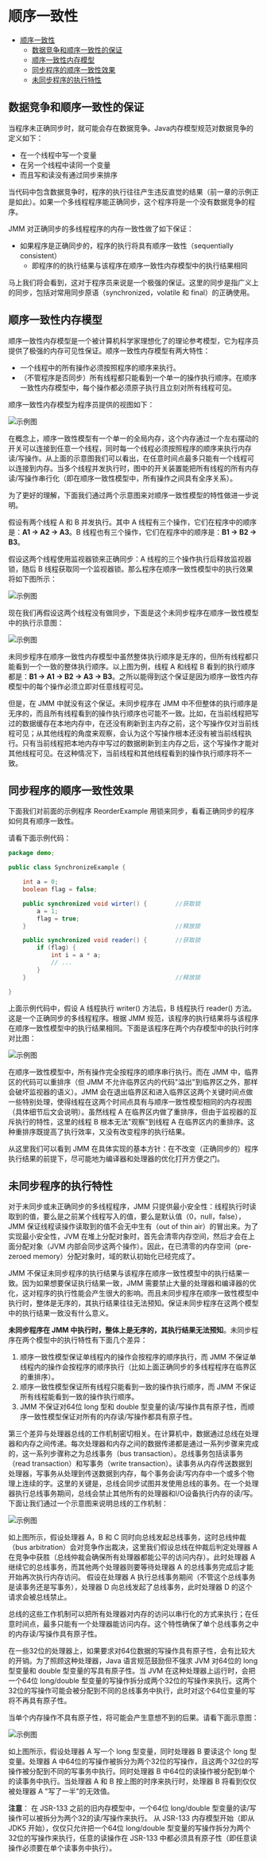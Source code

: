 # 顺序一致性

- [顺序一致性](#顺序一致性)
  - [数据竞争和顺序一致性的保证](#数据竞争和顺序一致性的保证)
  - [顺序一致性内存模型](#顺序一致性内存模型)
  - [同步程序的顺序一致性效果](#同步程序的顺序一致性效果)
  - [未同步程序的执行特性](#未同步程序的执行特性)

## 数据竞争和顺序一致性的保证

当程序未正确同步时，就可能会存在数据竞争。Java内存模型规范对数据竞争的定义如下：

- 在一个线程中写一个变量
- 在另一个线程中读同一个变量
- 而且写和读没有通过同步来排序

当代码中包含数据竞争时，程序的执行往往产生违反直觉的结果（前一章的示例正是如此）。如果一个多线程程序能正确同步，这个程序将是一个没有数据竞争的程序。

JMM 对正确同步的多线程程序的内存一致性做了如下保证：

- 如果程序是正确同步的，程序的执行将具有顺序一致性（sequentially consistent）
  - 即程序的的执行结果与该程序在顺序一致性内存模型中的执行结果相同

马上我们将会看到，这对于程序员来说是一个极强的保证。这里的同步是指广义上的同步，包括对常用同步原语（synchronized，volatile 和 final）的正确使用。

## 顺序一致性内存模型

顺序一致性内存模型是一个被计算机科学家理想化了的理论参考模型，它为程序员提供了极强的内存可见性保证。顺序一致性内存模型有两大特性：

- 一个线程中的所有操作必须按照程序的顺序来执行。
- （不管程序是否同步）所有线程都只能看到一个单一的操作执行顺序。在顺序一致性内存模型中，每个操作都必须原子执行且立刻对所有线程可见。

顺序一致性内存模型为程序员提供的视图如下：

![示例图](../IMG/13.png)

在概念上，顺序一致性模型有一个单一的全局内存，这个内存通过一个左右摆动的开关可以连接到任意一个线程，同时每一个线程必须按照程序的顺序来执行内存读/写操作。从上面的示意图我们可以看出，在任意时间点最多只能有一个线程可以连接到内存。当多个线程并发执行时，图中的开关装置能把所有线程的所有内存读/写操作串行化（即在顺序一致性模型中，所有操作之间具有全序关系）。

为了更好的理解，下面我们通过两个示意图来对顺序一致性模型的特性做进一步说明。

假设有两个线程 A 和 B 并发执行。其中 A 线程有三个操作，它们在程序中的顺序是：**A1 -> A2 -> A3**。B 线程也有三个操作，它们在程序中的顺序是：**B1 -> B2 -> B3**。

假设这两个线程使用监视器锁来正确同步：A 线程的三个操作执行后释放监视器锁，随后 B 线程获取同一个监视器锁。那么程序在顺序一致性模型中的执行效果将如下图所示：

![示例图](../IMG/14.png)

现在我们再假设这两个线程没有做同步，下面是这个未同步程序在顺序一致性模型中的执行示意图：

![示例图](../IMG/15.png)

未同步程序在顺序一致性内存模型中虽然整体执行顺序是无序的，但所有线程都只能看到一个一致的整体执行顺序。以上图为例，线程 A 和线程 B 看到的执行顺序都是：**B1 -> A1 -> B2 -> A3 -> B3**。之所以能得到这个保证是因为顺序一致性内存模型中的每个操作必须立即对任意线程可见。

但是，在 JMM 中就没有这个保证。未同步程序在 JMM 中不但整体的执行顺序是无序的，而且所有线程看到的操作执行顺序也可能不一致。比如，在当前线程把写过的数据缓存在本地内存中，在还没有刷新到主内存之前，这个写操作仅对当前线程可见；从其他线程的角度来观察，会认为这个写操作根本还没有被当前线程执行。只有当前线程把本地内存中写过的数据刷新到主内存之后，这个写操作才能对其他线程可见。在这种情况下，当前线程和其他线程看到的操作执行顺序将不一致。

## 同步程序的顺序一致性效果

下面我们对前面的示例程序 ReorderExample 用锁来同步，看看正确同步的程序如何具有顺序一致性。

请看下面示例代码：

``` java
package demo;

public class SynchronizeExample {

    int a = 0;
    boolean flag = false;

    public synchronized void wirter() {        //获取锁
        a = 1;
        flag = true;
    }                                          //释放锁

    public synchronized void reader() {        //获取锁
        if (flag) {
            int i = a * a;
            // ...
        }
    }                                          //释放锁

}
```

上面示例代码中，假设 A 线程执行 writer() 方法后，B 线程执行 reader() 方法。这是一个正确同步的多线程程序。根据 JMM 规范，该程序的执行结果将与该程序在顺序一致性模型中的执行结果相同。下面是该程序在两个内存模型中的执行时序对比图：

![示例图](../IMG/16.png)

在顺序一致性模型中，所有操作完全按程序的顺序串行执行。而在 JMM 中，临界区的代码可以重排序（但 JMM 不允许临界区内的代码"溢出"到临界区之外，那样会破坏监视器的语义）。JMM 会在退出临界区和进入临界区这两个关键时间点做一些特别处理，使得线程在这两个时间点具有与顺序一致性模型相同的内存视图（具体细节后文会说明）。虽然线程 A 在临界区内做了重排序，但由于监视器的互斥执行的特性，这里的线程 B 根本无法"观察"到线程 A 在临界区内的重排序。这种重排序既提高了执行效率，又没有改变程序的执行结果。

从这里我们可以看到 JMM 在具体实现的基本方针：在不改变（正确同步的）程序执行结果的前提下，尽可能地为编译器和处理器的优化打开方便之门。

## 未同步程序的执行特性

对于未同步或未正确同步的多线程程序，JMM 只提供最小安全性：线程执行时读取到的值，要么是之前某个线程写入的值，要么是默认值（0，null，false），JMM 保证线程读操作读取到的值不会无中生有（out of thin air）的冒出来。为了实现最小安全性，JVM 在堆上分配对象时，首先会清零内存空间，然后才会在上面分配对象（JVM 内部会同步这两个操作）。因此，在已清零的内存空间（pre-zeroed memory）分配对象时，域的默认初始化已经完成了。

JMM 不保证未同步程序的执行结果与该程序在顺序一致性模型中的执行结果一致。因为如果想要保证执行结果一致，JMM 需要禁止大量的处理器和编译器的优化，这对程序的执行性能会产生很大的影响。而且未同步程序在顺序一致性模型中执行时，整体是无序的，其执行结果往往无法预知。保证未同步程序在这两个模型中的执行结果一致没有什么意义。

**未同步程序在 JMM 中执行时，整体上是无序的，其执行结果无法预知**。未同步程序在两个模型中的执行特性有下面几个差异：

1. 顺序一致性模型保证单线程内的操作会按程序的顺序执行，而 JMM 不保证单线程内的操作会按程序的顺序执行（比如上面正确同步的多线程程序在临界区的重排序）。
2. 顺序一致性模型保证所有线程只能看到一致的操作执行顺序，而 JMM 不保证所有线程能看到一致的操作执行顺序。
3. JMM 不保证对64位 long 型和 double 型变量的读/写操作具有原子性，而顺序一致性模型保证对所有的内存读/写操作都具有原子性。

第三个差异与处理器总线的工作机制密切相关。在计算机中，数据通过总线在处理器和内存之间传递。每次处理器和内存之间的数据传递都是通过一系列步骤来完成的，这一系列步骤称之为总线事务（bus transaction）。总线事务包括读事务（read transaction）和写事务（write transaction）。读事务从内存传送数据到处理器，写事务从处理到传送数据到内存，每个事务会读/写内存中一个或多个物理上连续的字。这里的关键是，总线会同步试图并发使用总线的事务。在一个处理器执行总线事务期间，总线会禁止其他所有的处理器和I/O设备执行内存的读/写。下面让我们通过一个示意图来说明总线的工作机制：

![示例图](../IMG/17.png)

如上图所示，假设处理器 A，B 和 C 同时向总线发起总线事务，这时总线仲裁（bus arbitration）会对竞争作出裁决，这里我们假设总线在仲裁后判定处理器 A 在竞争中获胜（总线仲裁会确保所有处理器都能公平的访问内存）。此时处理器 A 继续它的总线事务，而其他两个处理器则要等待处理器 A 的总线事务完成后才能开始再次执行内存访问。
假设在处理器 A 执行总线事务期间（不管这个总线事务是读事务还是写事务），处理器 D 向总线发起了总线事务，此时处理器 D 的这个请求会被总线禁止。

总线的这些工作机制可以把所有处理器对内存的访问以串行化的方式来执行；在任意时间点，最多只能有一个处理器能访问内存。这个特性确保了单个总线事务之中的内存读/写操作具有原子性。

在一些32位的处理器上，如果要求对64位数据的写操作具有原子性，会有比较大的开销。为了照顾这种处理器，Java 语言规范鼓励但不强求 JVM 对64位的 long 型变量和 double 型变量的写具有原子性。当 JVM 在这种处理器上运行时，会把一个64位 long/double 型变量的写操作拆分成两个32位的写操作来执行。这两个32位的写操作可能会被分配到不同的总线事务中执行，此时对这个64位变量的写将不再具有原子性。

当单个内存操作不具有原子性，将可能会产生意想不到的后果。请看下面示意图：

![示例图](../IMG/18.png)

如上图所示，假设处理器 A 写一个 long 型变量，同时处理器 B 要读这个 long 型变量。处理器 A 中64位的写操作被拆分为两个32位的写操作，且这两个32位的写操作被分配到不同的写事务中执行。同时处理器 B 中64位的读操作被分配到单个的读事务中执行。当处理器 A 和 B 按上图的时序来执行时，处理器 B 将看到仅仅被处理器 A "写了一半"的无效值。

**注意**：
在 JSR-133 之前的旧内存模型中，一个64位 long/double 型变量的读/写操作可以被拆分为两个32的读/写操作来执行。
从 JSR-133 内存模型开始（即从 JDK5 开始），仅仅只允许把一个64位 long/double 型变量的写操作拆分为两个32位的写操作来执行，任意的读操作在 JSR-133 中都必须具有原子性（即任意读操作必须要在单个读事务中执行）。
